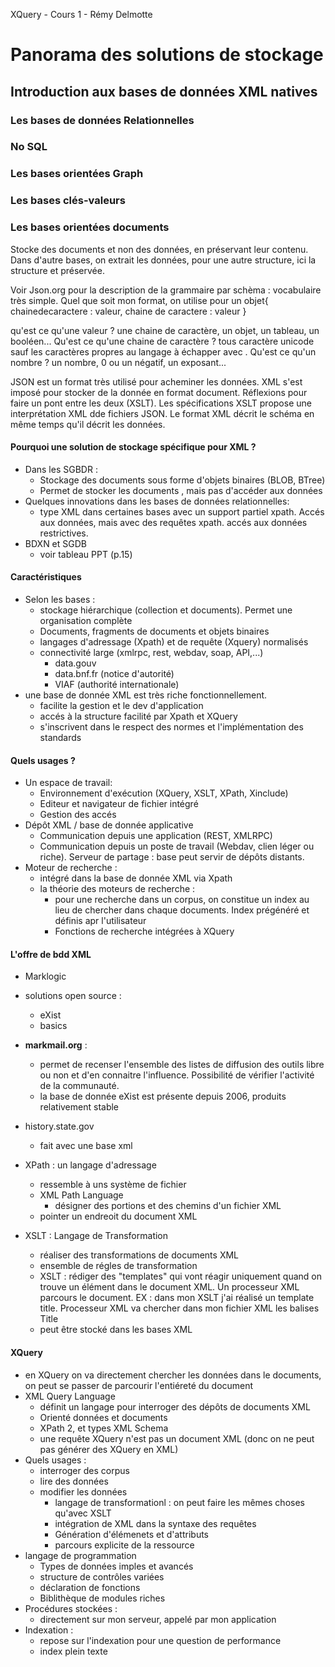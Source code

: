 XQuery - Cours 1 - Rémy Delmotte

# Panorama des solutions de stockage
## Introduction aux bases de données XML natives

### Les bases de données Relationnelles
### No SQL
### Les bases orientées Graph
### Les bases clés-valeurs
### Les bases orientées documents

Stocke des documents et non des données, en préservant leur contenu. Dans d'autre bases, on extrait les données, pour une autre structure, ici la structure et préservée.

Voir Json.org pour la description de la grammaire par schèma : vocabulaire très simple. Quel que soit mon format, on utilise 
pour un objet{ chainedecaractere : valeur, chaine de caractere : valeur }

qu'est ce qu'une valeur ? une chaine de caractère, un objet, un tableau, un booléen... Qu'est ce qu'une chaine de caractère ? tous caractère unicode sauf les caractères propres au langage à échapper avec \. Qu'est ce qu'un nombre ? un nombre, 0 ou un négatif, un exposant... 

JSON est un format très utilisé pour acheminer les données. XML s'est imposé pour stocker de la donnée en format document. Réflexions pour faire un pont entre les deux (XSLT). Les spécifications XSLT propose une interprétation XML dde fichiers JSON. Le format XML décrit le schéma en même temps qu'il décrit les données.

#### Pourquoi une solution de stockage spécifique pour XML ?
* Dans les SGBDR : 
	* Stockage des documents sous forme d'objets binaires (BLOB, BTree)
	* Permet de stocker les documents , mais pas d'accéder aux données
* Quelques innovations dans les bases de données relationnelles:
	* type XML dans certaines bases avec un support partiel xpath. Accés aux données, mais avec des requêtes xpath. accés aux données restrictives. 
* BDXN et SGDB
	* voir tableau PPT (p.15)

#### Caractéristiques

* Selon les bases : 
	* stockage hiérarchique (collection et documents). Permet une organisation complète
	*  Documents, fragments de documents et objets binaires
	* langages d'adressage (Xpath) et de requête (Xquery) normalisés
	* connectivité large (xmlrpc, rest, webdav, soap, API,...)
		* data.gouv
		* data.bnf.fr (notice d'autorité)
		* VIAF (authorité internationale)
* une base de donnée XML est très riche fonctionnellement. 
	* facilite la gestion et le dev d'application 
	* accés à la structure facilité par Xpath et XQuery
	* s'inscrivent dans le respect des normes et l'implémentation des standards

#### Quels usages ? 

* Un espace de travail:
	* Environnement d'exécution (XQuery, XSLT, XPath, Xinclude)
	* Editeur et navigateur de fichier intégré
	* Gestion des accés 
* Dépôt XML / base de donnée applicative
	* Communication depuis une application (REST, XMLRPC)
	* Communication depuis un poste de travail (Webdav, clien léger ou riche). Serveur de partage : base peut servir de dépôts distants.
* Moteur de recherche : 
	* intégré dans la base de donnée XML via Xpath
	* la théorie des moteurs de recherche : 
		* pour une recherche dans un corpus, on constitue un index au lieu de chercher dans chaque documents. Index prégénéré et définis apr l'utilisateur
		* Fonctions de recherche intégrées à XQuery

#### L'offre de bdd XML

* Marklogic
* solutions open source : 
	* eXist
	* basics
* **markmail.org** : 
	* permet de recenser l'ensemble des listes de diffusion des outils libre ou non et d'en connaitre l'influence. Possibilité de vérifier l'activité de la communauté.
	* la base de donnée eXist est présente depuis 2006, produits relativement stable 

* history.state.gov
	* fait avec une base xml

* XPath : un langage d'adressage
	* ressemble à uns système de fichier
	* XML Path Language
		* désigner des portions et des chemins d'un fichier XML
	* pointer un endreoit du document XML 
* XSLT : Langage de Transformation
	* réaliser des transformations de documents XML
	* ensemble de régles de transformation
	* XSLT : rédiger des "templates" qui vont réagir uniquement quand on trouve un élément dans le document XML. Un processeur XML parcours le document. EX : dans mon XSLT j'ai réalisé un template title. Processeur XML va chercher dans mon fichier XML les balises Title
	* peut être stocké dans les bases XML

#### XQuery
* en XQuery on va directement chercher les données dans le documents, on peut se passer de parcourir l'entiéreté du document
* XML Query Language
	* définit un langage pour interroger des dépôts de documents XML
	* Orienté données et documents
	* XPath 2, et types XML Schema
	* une requête XQuery n'est pas un document XML (donc on ne peut pas générer des XQuery en XML)
* Quels usages : 
	* interroger des corpus
	* lire des données
	* modifier les données
		* langage de transformationl : on peut faire les mêmes choses qu'avec XSLT
		* intégration de XML dans la syntaxe des requêtes
		* Génération d'élémenets et d'attributs
		* parcours explicite de la ressource
* langage de programmation
	* Types de données imples et avancés
	* structure de contrôles variées
	* déclaration de fonctions
	* Biblithèque de modules riches
* Procédures stockées : 
	* directement sur mon serveur, appelé par mon application 
* Indexation : 
	* repose sur l'indexation pour une question de performance
	* index plein texte






